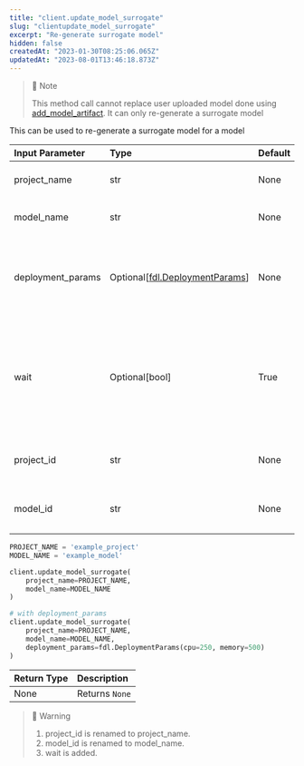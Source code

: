 ```yaml
---
title: "client.update_model_surrogate"
slug: "clientupdate_model_surrogate"
excerpt: "Re-generate surrogate model"
hidden: false
createdAt: "2023-01-30T08:25:06.065Z"
updatedAt: "2023-08-01T13:46:18.873Z"
---
```

> 📘 Note
> 
> This method call cannot replace user uploaded model done using [add_model_artifact](ref:clientadd_model_artifact). It can only re-generate a surrogate model

This can be used to re-generate a surrogate model for a model

| Input Parameter   | Type                                                       | Default | Description                                                                                           |
| :---------------- | :--------------------------------------------------------- | :------ | :---------------------------------------------------------------------------------------------------- |
| project_name      | str                                                        | None    | A unique identifier for the project.                                                                  |
| model_name        | str                                                        | None    | A unique identifier for the model.                                                                    |
| deployment_params | Optional\[[fdl.DeploymentParams](ref:fdldeploymentparams)] | None    | Deployment parameters object for tuning the model deployment spec.                                    |
| wait              | Optional[bool]                                             | True    | A boolean value which determines if the update method works in synchronous mode or asynchronous mode. |
| project_id        | str                                                        | None    | `Deprecated` A unique identifier for the project.                                                     |
| model_id          | str                                                        | None    | `Deprecated` A unique identifier for the model.                                                       |

```python python
PROJECT_NAME = 'example_project'
MODEL_NAME = 'example_model'

client.update_model_surrogate(
    project_name=PROJECT_NAME,
    model_name=MODEL_NAME
)

# with deployment_params
client.update_model_surrogate(
    project_name=PROJECT_NAME,
    model_name=MODEL_NAME,
    deployment_params=fdl.DeploymentParams(cpu=250, memory=500)
)
```

| Return Type | Description    |
| :---------- | :------------- |
| None        | Returns `None` |

> 🚧 Warning
> 
> 1. project_id is renamed to project_name.
> 2. model_id is renamed to model_name.
> 3. wait is added.
